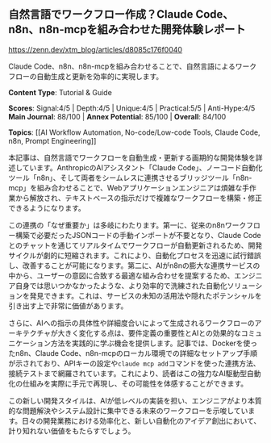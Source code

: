 ## 自然言語でワークフロー作成？Claude Code、n8n、n8n-mcpを組み合わせた開発体験レポート

https://zenn.dev/xtm_blog/articles/d8085c176f0040

Claude Code、n8n、n8n-mcpを組み合わせることで、自然言語によるワークフローの自動生成と更新を効率的に実現します。

**Content Type**: Tutorial & Guide

**Scores**: Signal:4/5 | Depth:4/5 | Unique:4/5 | Practical:5/5 | Anti-Hype:4/5
**Main Journal**: 88/100 | **Annex Potential**: 85/100 | **Overall**: 84/100

**Topics**: [[AI Workflow Automation, No-code/Low-code Tools, Claude Code, n8n, Prompt Engineering]]

本記事は、自然言語でワークフローを自動生成・更新する画期的な開発体験を詳述しています。AnthropicのAIアシスタント「Claude Code」、ノーコード自動化ツール「n8n」、そして両者をシームレスに連携させるブリッジツール「n8n-mcp」を組み合わせることで、Webアプリケーションエンジニアは煩雑な手作業から解放され、テキストベースの指示だけで複雑なワークフローを構築・修正できるようになります。

この連携の「なぜ重要か」は多岐にわたります。第一に、従来のn8nワークフロー構築で必要だったJSONコードの手動インポートが不要となり、Claude Codeとのチャットを通じてリアルタイムでワークフローが自動更新されるため、開発サイクルが劇的に短縮されます。これにより、自動化プロセスを迅速に試行錯誤し、改善することが可能になります。第二に、AIがn8nの膨大な連携サービスの中から、ユーザーの意図に合致する最適な組み合わせを提案するため、エンジニア自身では思いつかなかったような、より効率的で洗練された自動化ソリューションを発見できます。これは、サービスの未知の活用法や隠れたポテンシャルを引き出す上で非常に価値があります。

さらに、AIへの指示の具体性や詳細度合いによって生成されるワークフローのアーキテクチャが大きく変化する点は、要件定義の重要性とAIとの効果的なコミュニケーション方法を実践的に学ぶ機会を提供します。記事では、Dockerを使ったn8n、Claude Code、n8n-mcpのローカル環境での詳細なセットアップ手順が示されており、APIキーの設定や`claude mcp add`コマンドを使った連携方法、接続テストまで網羅されています。これにより、読者はこの強力なAI駆動型自動化の仕組みを実際に手元で再現し、その可能性を体感することができます。

この新しい開発スタイルは、AIが低レベルの実装を担い、エンジニアがより本質的な問題解決やシステム設計に集中できる未来のワークフローを示唆しています。日々の開発業務における効率化と、新しい自動化のアイデア創出において、計り知れない価値をもたらすでしょう。